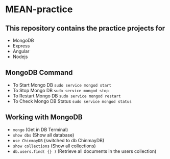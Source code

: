 
# MEAN-practice

## This repository contains the practice projects for

* MongoDB
* Express
* Angular
* Nodejs

## MongoDB Command
* To Start Mongo DB `sudo service mongod start`
* To Stop Mongo DB `sudo service mongod stop`
* To Restart Mongo DB `sudo service mongod restart`
* To Check Mongo DB Status `sudo service mongod status`

## Working with MongoDB
* `mongo` (Get in DB Terminal)
* `show dbs` (Show all database)
* `use ChinmayDB` (switched to db ChinmayDB)
* `show collections` (Show all collections)
* `db.users.find( {} )` (Retrieve all documents in the users collection)
